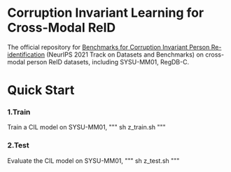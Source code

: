 # Corruption Invariant Learning for Cross-Modal ReID
 The official repository for [Benchmarks for Corruption Invariant Person Re-identification](https://arxiv.org/abs/2111.00880) (NeurIPS 2021 Track on Datasets and Benchmarks) on cross-modal person ReID datasets, including SYSU-MM01, RegDB-C.

# Quick Start
### 1.Train
Train a CIL model on SYSU-MM01,
"""
sh z_train.sh
"""

### 2.Test
Evaluate the CIL model on SYSU-MM01,
"""
sh z_test.sh
"""